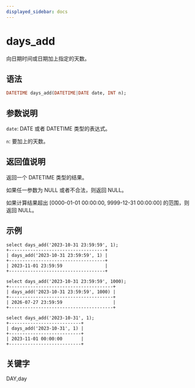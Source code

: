 ```yaml
---
displayed_sidebar: docs
---
```


# days_add



向日期时间或日期加上指定的天数。

## 语法

```Haskell
DATETIME days_add(DATETIME|DATE date, INT n);
```

## 参数说明

`date`: DATE 或者 DATETIME 类型的表达式。

`n`: 要加上的天数。

## 返回值说明

返回一个 DATETIME 类型的结果。

如果任一参数为 NULL 或者不合法，则返回 NULL。

如果计算结果超出 [0000-01-01 00:00:00, 9999-12-31 00:00:00] 的范围，则返回 NULL。

## 示例

```Plain Text
select days_add('2023-10-31 23:59:59', 1);
+------------------------------------+
| days_add('2023-10-31 23:59:59', 1) |
+------------------------------------+
| 2023-11-01 23:59:59                |
+------------------------------------+

select days_add('2023-10-31 23:59:59', 1000);
+---------------------------------------+
| days_add('2023-10-31 23:59:59', 1000) |
+---------------------------------------+
| 2026-07-27 23:59:59                   |
+---------------------------------------+

select days_add('2023-10-31', 1);
+---------------------------+
| days_add('2023-10-31', 1) |
+---------------------------+
| 2023-11-01 00:00:00       |
+---------------------------+
```

## 关键字

DAY,day
